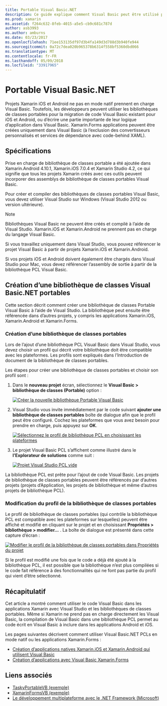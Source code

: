 ```yaml
---
title: Portable Visual Basic.NET
description: Ce guide explique comment Visual Basic peut être utilisé pour écrire des projets de bibliothèque de classes Portable (PCL) qui peuvent être utilisés dans les solutions ciblant Xamarin.iOS et Xamarin.Android.
ms.prod: xamarin
ms.assetid: f264c632-8feb-4015-a5e5-cb9c681c787d
author: asb3993
ms.author: amburns
ms.date: 03/23/2017
ms.openlocfilehash: 71ee153135df97d3b4fa149d3d788d3b940fe944
ms.sourcegitcommit: 0a72c7dea020b965378b6314f558bf5360dbd066
ms.translationtype: MT
ms.contentlocale: fr-FR
ms.lasthandoff: 05/09/2018
ms.locfileid: "33917965"
---
```

# <a name="portable-visual-basicnet"></a>Portable Visual Basic.NET

Projets Xamarin iOS et Android ne pas en mode natif prennent en charge Visual Basic. Toutefois, les développeurs peuvent utiliser les bibliothèques de classes portables pour la migration de code Visual Basic existant pour iOS et Android, ou d’écrire une partie importante de leur logique d’application dans Visual Basic. Xamarin.Forms applications peuvent être créées uniquement dans Visual Basic (à l’exclusion des convertisseurs personnalisés et services de dépendance avec code-behind XAML).

## <a name="requirements"></a>Spécifications

Prise en charge de bibliothèque de classes portable a été ajoutée dans Xamarin.Android 4.10.1, Xamarin.iOS 7.0.4 et Xamarin Studio 4.2, ce qui signifie que tous les projets Xamarin créés avec ces outils peuvent incorporer des assemblys de bibliothèque de classes portables Visual Basic.

Pour créer et compiler des bibliothèques de classes portables Visual Basic, vous devez utiliser Visual Studio sur Windows (Visual Studio 2012 ou version ultérieure).

> [!NOTE]
> Bibliothèques Visual Basic ne peuvent être créés et compilé à l’aide de Visual Studio. Xamarin.iOS et Xamarin.Android ne prennent pas en charge du langage Visual Basic.
>
> Si vous travaillez uniquement dans Visual Studio, vous pouvez référencer le projet Visual Basic à partir de projets Xamarin.iOS et Xamarin.Android.
>
> Si vos projets iOS et Android doivent également être chargés dans Visual Studio pour Mac, vous devez référencer l’assembly de sortie à partir de la bibliothèque PCL Visual Basic.


## <a name="creating-a-visual-basicnet-pcl"></a>Création d’une bibliothèque de classes Visual Basic.NET portables

Cette section décrit comment créer une bibliothèque de classes Portable Visual Basic à l’aide de Visual Studio.
La bibliothèque peut ensuite être référencée dans d’autres projets, y compris les applications Xamarin.iOS, Xamarin.Android et Xamarin.Forms.

### <a name="creating-a-pcl"></a>Création d’une bibliothèque de classes portables

Lors de l’ajout d’une bibliothèque PCL Visual Basic dans Visual Studio, vous devez choisir un profil qui décrit votre bibliothèque doit être compatible avec les plateformes. Les profils sont expliqués dans l’Introduction de document de la bibliothèque de classes portables.

Les étapes pour créer une bibliothèque de classes portables et choisir son profil sont :

1.  Dans le **nouveau projet** écran, sélectionnez le **Visual Basic > bibliothèque de classes (Portable)** option :

    [![](images/image1-sml.png "Créer la nouvelle bibliothèque Portable Visual Basic")](images/image1.png#lightbox)

1.  Visual Studio vous invite immédiatement par le code suivant **ajouter une bibliothèque de classes portables** boîte de dialogue afin que le profil peut être configuré. Cochez les plateformes que vous avez besoin pour prendre en charge, puis appuyez sur **OK**.

    [![](images/image2-sml.png "Sélectionnez le profil de bibliothèque PCL en choisissant les plateformes")](images/image2.png#lightbox)

1.  Le projet Visual Basic PCL s’affichent comme illustré dans le **l’Explorateur de solutions** comme suit :

    [![](images/image3-sml.png "Projet Visual Studio PCL vide")](images/image3.png#lightbox)


La bibliothèque PCL est prête pour l’ajout de code Visual Basic. Les projets de bibliothèque de classes portables peuvent être référencés par d’autres projets (projets d’Application, les projets de bibliothèque et même d’autres projets de bibliothèque PCL).

### <a name="editing-the-pcl-profile"></a>Modification du profil de la bibliothèque de classes portables

Le profil de bibliothèque de classes portables (qui contrôle la bibliothèque PCL est compatible avec les plateformes sur lesquelles) peuvent être affiché et modifié en cliquant sur le projet et en choisissant **Propriétés > bibliothèque > modifier...** . La boîte de dialogue est présenté dans cette capture d’écran :

 [![](images/image4-sml.png "Modifier le profil de la bibliothèque de classes portables dans Propriétés du projet")](images/image4.png#lightbox)

Si le profil est modifié une fois que le code a déjà été ajouté à la bibliothèque PCL, il est possible que la bibliothèque n’est plus compilées si le code fait référence à des fonctionnalités qui ne font pas partie du profil qui vient d’être sélectionné.


## <a name="summary"></a>Récapitulatif

Cet article a montré comment utiliser le code Visual Basic dans les applications Xamarin avec Visual Studio et les bibliothèques de classes portables. Même si Xamarin ne prend pas en charge directement les Visual Basic, la compilation de Visual Basic dans une bibliothèque PCL permet au code écrit en Visual Basic à inclure dans les applications Android et iOS.

Les pages suivantes décrivent comment utiliser Visual Basic.NET PCLs en mode natif ou les applications Xamarin.Forms :

- [Création d’applications natives Xamarin.iOS et Xamarin.Android qui utilisent Visual Basic](native-apps.md)
- [Création d’applications avec Visual Basic Xamarin.Forms](xamarin-forms.md)


## <a name="related-links"></a>Liens associés

- [TaskyPortableVB (exemple)](https://github.com/xamarin/mobile-samples/tree/master/VisualBasic/TaskyPortableVB)
- [XamarinFormsVB (exemple)](https://github.com/xamarin/mobile-samples/tree/master/VisualBasic/XamarinFormsVB)
- [Le développement multiplateforme avec le .NET Framework (Microsoft)](http://msdn.microsoft.com/library/gg597391(v=vs.110).aspx)
